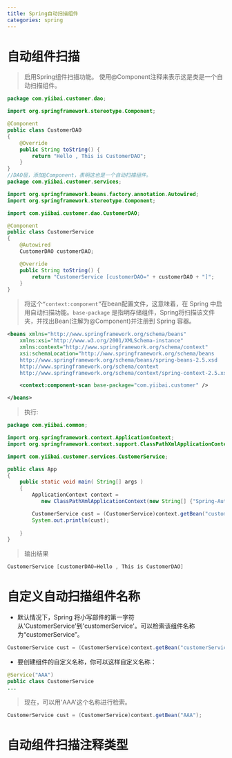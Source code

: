 ```yaml
---
title: Spring自动扫描组件
categories: spring
---
```


# 自动组件扫描
> 启用Spring组件扫描功能。
> 使用@Component注释来表示这是类是一个自动扫描组件。

``` java
package com.yiibai.customer.dao;

import org.springframework.stereotype.Component;

@Component
public class CustomerDAO 
{
	@Override
	public String toString() {
		return "Hello , This is CustomerDAO";
	}	
}
//DAO层，添加@Component，表明这也是一个自动扫描组件。
package com.yiibai.customer.services;

import org.springframework.beans.factory.annotation.Autowired;
import org.springframework.stereotype.Component;

import com.yiibai.customer.dao.CustomerDAO;

@Component
public class CustomerService 
{
	@Autowired
	CustomerDAO customerDAO;

	@Override
	public String toString() {
		return "CustomerService [customerDAO=" + customerDAO + "]";
	}
} 
```
> 将这个`“context:component”`在bean配置文件，这意味着，在 Spring 中启用自动扫描功能。`base-package` 是指明存储组件，Spring将扫描该文件夹，并找出Bean(注解为@Component)并注册到 Spring 容器。

``` xml
<beans xmlns="http://www.springframework.org/schema/beans"
	xmlns:xsi="http://www.w3.org/2001/XMLSchema-instance"
	xmlns:context="http://www.springframework.org/schema/context"
	xsi:schemaLocation="http://www.springframework.org/schema/beans
	http://www.springframework.org/schema/beans/spring-beans-2.5.xsd
	http://www.springframework.org/schema/context
	http://www.springframework.org/schema/context/spring-context-2.5.xsd">

	<context:component-scan base-package="com.yiibai.customer" />

</beans>
```
> 执行:
``` java
package com.yiibai.common;

import org.springframework.context.ApplicationContext;
import org.springframework.context.support.ClassPathXmlApplicationContext;

import com.yiibai.customer.services.CustomerService;

public class App 
{
    public static void main( String[] args )
    {
    	ApplicationContext context = 
    	   new ClassPathXmlApplicationContext(new String[] {"Spring-AutoScan.xml"});

    	CustomerService cust = (CustomerService)context.getBean("customerService");
    	System.out.println(cust);
    	
    }
}
```
> 输出结果
``` java
CustomerService [customerDAO=Hello , This is CustomerDAO]
```

# 自定义自动扫描组件名称
- 默认情况下，Spring 将小写部件的第一字符 从'CustomerService'到'customerService'。可以检索该组件名称为“customerService”。
``` java
CustomerService cust = (CustomerService)context.getBean("customerService");
```
- 要创建组件的自定义名称，你可以这样自定义名称：
``` java
@Service("AAA")
public class CustomerService 
...
```
> 现在，可以用'AAA'这个名称进行检索。
``` java
CustomerService cust = (CustomerService)context.getBean("AAA");
```

# 自动组件扫描注释类型